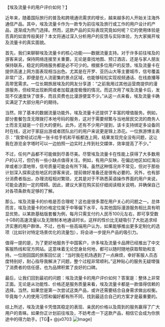【埃及流量卡的用户评价如何？】

近年来，随着国际旅行的普及和跨境通讯需求的增长，越来越多的人开始关注海外通信产品。其中，埃及流量卡作为一款专为前往埃及旅行或工作的用户设计的产品，逐渐成为热门选择。然而，这款产品的实际表现究竟如何呢？它的使用体验是否真的如宣传般美好？本文将通过深入分析用户的反馈与实际体验，为大家揭开埃及流量卡的真实面貌。

首先，我们来聊聊埃及流量卡的核心功能——数据流量支持。对于许多前往埃及的游客来说，保持网络连接至关重要。无论是查找地图、预订酒店，还是与家人朋友保持联系，稳定的网络服务都是必不可少的。根据多位用户的反馈，埃及流量卡在提供高速上网方面表现相当出色。尤其是在开罗、亚历山大等主要城市，信号覆盖非常广泛，即便是在人流密集的景点区域，也能够轻松实现视频通话、在线直播等高带宽需求。一位长期旅居埃及的网友分享道：“之前我用过其他运营商提供的漫游服务，但经常出现断网或者加载速度极慢的情况。而这次用了埃及流量卡后，发现不仅速度快了很多，而且资费也比漫游便宜不少。”从这一点来看，埃及流量卡确实满足了大部分用户的期待。

当然，除了基本的数据流量功能外，埃及流量卡还提供了丰富的增值服务。例如，部分套餐包含无限拨打本地号码的服务，这对于需要频繁与当地居民交流的商务人士而言无疑是一个巨大的便利。此外，还有不少用户提到，该卡支持绑定多设备同时在线，这对于家庭出游或者团队出行的用户来说更是锦上添花。一位旅游博主表示：“我曾经试过用一张卡给手机和平板都连上网，结果发现完全没有问题，这让我在游览金字塔时可以一边拍照一边实时上传到社交媒体，效率提高了不少。”

不过，任何产品都不可能做到尽善尽美。尽管埃及流量卡在性能上获得了大多数用户的认可，但仍有一些小缺点值得关注。例如，有用户反映，在偏远地区如红海沿岸或者沙漠地带，信号质量可能会有所下降。虽然这种情况并不常见，但对于那些计划深入探索这些地区的游客来说，提前做好准备还是很有必要的。另外，也有部分消费者指出，办理流程相对繁琐，尤其是对于不熟悉英语操作界面的用户来说，可能会遇到一定的障碍。因此，建议大家在购买前仔细阅读相关说明，并确保自己对各项条款有足够的了解。

那么，埃及流量卡的价格是否合理呢？这也是很多潜在用户关心的问题之一。总体而言，埃及流量卡的价格定位属于中等偏下水平，与其他国际漫游服务相比具有明显优势。以某款基础版套餐为例，每月只需支付约人民币100元左右，即可享受数十GB的高速流量以及无限制本地通话时长。这样的性价比无疑吸引了大批追求经济实惠的用户群体。不过，也有一些高端用户认为，如果能够推出更多定制化的选项（比如针对特定场景优化的流量包），将会进一步提升产品的吸引力。

值得一提的是，为了更好地服务于中国客户，许多埃及流量卡品牌已经推出了中文客服热线和官方网站。这意味着无论您身处何地，都可以随时随地获取帮助和支持。一位刚回国的旅客回忆说：“当时我在机场遇到了一点麻烦，幸好客服人员态度特别好，耐心指导我解决了问题，整个过程非常顺利。”这种贴心的服务无疑增强了消费者的信任感，也为品牌积累了良好的口碑。

最后，让我们回到最初的问题：埃及流量卡的用户评价如何？答案是：整体上非常正面。无论是从功能性、价格还是服务质量来看，埃及流量卡都是一款值得信赖的选择。当然，如果您是第一次尝试这类产品，或许还需要结合自身需求做出权衡。毕竟每个人的使用习惯和偏好都有所不同，找到最适合自己的方案才是最重要的。

综上所述，埃及流量卡凭借其稳定的表现、亲民的价格以及周到的服务赢得了广大用户的青睐。如果你正计划前往埃及，不妨考虑一下这款产品，相信它会成为你旅途中的得力助手。[TG💪+ @jx0703 ![Image](https://github.com/user-attachments/assets/dbca1d08-cadb-493c-b0ec-ad6f7a83f270)]